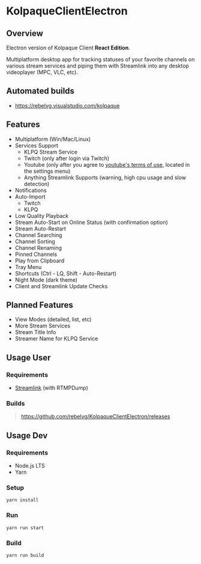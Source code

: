 # KolpaqueClientElectron

## Overview

Electron version of Kolpaque Client **React Edition**.

Multiplatform desktop app for tracking statuses of your favorite channels on various stream services and piping them with Streamlink into any desktop videoplayer (MPC, VLC, etc).

## Automated builds

- https://rebelvg.visualstudio.com/kolpaque

## Features

- Multiplatform (Win/Mac/Linux)
- Services Support
  - KLPQ Stream Service
  - Twitch (only after login via Twitch)
  - Youtube (only after you agree to [youtube's terms of use](https://www.youtube.com/t/terms), located in the settings menu)
  - Anything Streamlink Supports (warning, high cpu usage and slow detection)
- Notifications
- Auto-Import
  - Twitch
  - KLPQ
- Low Quality Playback
- Stream Auto-Start on Online Status (with confirmation option)
- Stream Auto-Restart
- Channel Searching
- Channel Sorting
- Channel Renaming
- Pinned Channels
- Play from Clipboard
- Tray Menu
- Shortcuts (Ctrl - LQ, Shift - Auto-Restart)
- Night Mode (dark theme)
- Client and Streamlink Update Checks

## Planned Features

- View Modes (detailed, list, etc)
- More Stream Services
- Stream Title Info
- Streamer Name for KLPQ Service

## Usage User

### Requirements

- [Streamlink](https://github.com/streamlink/streamlink) (with RTMPDump)

### Builds

> https://github.com/rebelvg/KolpaqueClientElectron/releases

## Usage Dev

### Requirements

- Node.js LTS
- Yarn

### Setup

```
yarn install
```

### Run

```
yarn run start
```

### Build

```
yarn run build
```
